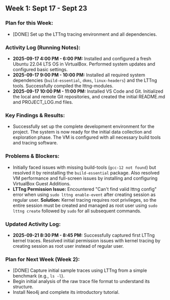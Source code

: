 ## Week 1: Sept 17 - Sept 23

### Plan for this Week:
- [DONE] Set up the LTTng tracing environment and all dependencies.

### Activity Log (Running Notes):
- **2025-09-17 4:00 PM - 6:00 PM:** Installed and configured a fresh Ubuntu 22.04 LTS OS in VirtualBox. Performed system updates and configured basic settings.
- **2025-09-17 9:00 PM - 10:00 PM:** Installed all required system dependencies (`build-essential`, `dkms`, `linux-headers`) and the LTTng tools. Successfully compiled the lttng-modules.
- **2025-09-17 10:00 PM - 11:00 PM:** Installed VS Code and Git. Initialized the local and remote Git repositories, and created the initial README.md and PROJECT_LOG.md files.

### Key Findings & Results:
- Successfully set up the complete development environment for the project. The system is now ready for the initial data collection and exploration phase. The VM is configured with all necessary build tools and tracing software.

### Problems & Blockers:
- Initially faced issues with missing build-tools (`gcc-12 not found`) but resolved it by reinstalling the `build-essential` package. Also resolved VM performance and full-screen issues by installing and configuring VirtualBox Guest Additions.
- **LTTng Permission Issue:** Encountered "Can't find valid lttng config" error when using `sudo lttng enable-event` after creating session as regular user. **Solution:** Kernel tracing requires root privileges, so the entire session must be created and managed as root user using `sudo lttng create` followed by `sudo` for all subsequent commands.

### Updated Activity Log:
- **2025-09-21 8:30 PM - 8:45 PM:** Successfully captured first LTTng kernel traces. Resolved initial permission issues with kernel tracing by creating session as root user instead of regular user.

### Plan for Next Week (Week 2):
- [DONE] Capture initial sample traces using LTTng from a simple benchmark (e.g., `ls -l`).
- Begin initial analysis of the raw trace file format to understand its structure.
- Install Neo4j and complete its introductory tutorial.